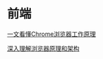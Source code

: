# 前端
[一文看懂Chrome浏览器工作原理](https://cloud.tencent.com/developer/article/2079056)

[深入理解浏览器原理和架构](https://mp.weixin.qq.com/s?__biz=MzkyMTIzMTkzNA==&mid=2247534335&idx=1&sn=0fb3082f5c20d8c7bd4df787a90b4485&chksm=c184b1aef6f338b861ce3f7ede1256a5ff79b2a12466d022d1b8c1dbc92b03b81d2dc021425d&scene=21#)
